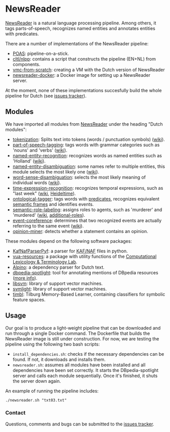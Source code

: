 # NewsReader
[NewsReader](www.newsreader-project.eu/) is a natural language processing pipeline. Among others, it tags parts-of-speech, recognizes named entities and annotates entities with predicates.

There are a number of implementations of the NewsReader pipeline:
- [POAS](http://poas.eu/): pipeline-on-a-stick.
- [cltl/nlpp](https://github.com/cltl/nlpp): contains a script that constructs the pipeline (EN+NL) from components.
- [vmc-from-scratch](https://github.com/ixa-ehu/vmc-from-scratch): creating a VM with the Dutch version of NewsReader
- [newsreader-docker](https://hub.docker.com/r/vanatteveldt/newsreader-docker/): a Docker image for setting up a NewsReader server.

At the moment, none of these implementations succesfully build the whole pipeline for Dutch (see [issues tracker](https://github.com/ADAH-EviDENce/NewsReader/issues)).

## Modules

We have imported all modules from [NewsReader](http://www.newsreader-project.eu/results/software/) under the heading "Dutch modules":

- [tokenization](https://github.com/ixa-ehu/ixa-pipe-pos): Splits text into tokens (words / punctuation symbols) ([wiki](https://en.wikipedia.org/wiki/Lexical_analysis#Tokenization)).
- [part-of-speech-tagging](https://github.com/cltl/morphosyntactic_parser_nl): tags words with grammar categories such as 'nouns' and 'verbs' ([wiki](https://en.wikipedia.org/wiki/Part-of-speech_tagging)).
- [named-entity-recognition](https://github.com/ixa-ehu/ixa-pipe-nerc): recognizes words as named entities such as 'Holland' ([wiki](https://en.wikipedia.org/wiki/Named-entity_recognition)).
- [named-entity-disambiguation](https://github.com/ixa-ehu/ixa-pipe-ned): some names refer to multiple entities, this module selects the most likely one ([wiki](https://en.wikipedia.org/wiki/Entity_linking)).
- [word-sense-disambiguation](https://github.com/cltl/svm_wsd): selects the most likely meaning of individual words ([wiki](https://en.wikipedia.org/wiki/Word-sense_disambiguation)).
- [time-expression-recognition](https://github.com/ixa-ehu/ixa-heideltime): recognizes temporal expressions, such as "last week" ([wiki](https://en.wikipedia.org/wiki/Temporal_expressions), [Heideltime](https://github.com/HeidelTime/heideltime)).
- [ontological-tagger](https://github.com/cltl/OntoTagger): tags words with [predicates](https://en.wikipedia.org/wiki/Predicate_(grammar)), recognizes equivalent [semantic frames](https://en.wikipedia.org/wiki/FrameNet) and identifies events.
- [semantic-role-labeling](https://github.com/newsreader/vua-srl-nl): assigns roles to agents, such as 'murderer' and 'murdered' ([wiki](https://en.wikipedia.org/wiki/Semantic_role_labeling), [additional-roles](https://github.com/newsreader/vua-srl-dutch-nominal-events)).
- [event-coreference](https://github.com/cltl/EventCoreference): determines that two recognized events are actually referring to the same event ([wiki](https://en.wikipedia.org/wiki/Coreference)).
- [opinion-miner](https://github.com/cltl/opinion_miner_deluxe): detects whether a statement contains an opinion.

These modules depend on the following software packages:
- [KafNafParserPyf](https://github.com/cltl/KafNafParserPy): a parser for [KAF/NAF](https://github.com/newsreader/NAF) files in python.
- [vua-resources](http://svmlight.joachims.org/): a package with utility functions of the [Computational Lexicology & Terminology Lab](https://github.com/newsreader/vua-srl-dutch-nominal-events/).
- [Alpino](http://www.let.rug.nl/vannoord/alp/Alpino/): a dependency parser for Dutch text.
- [dbpedia-spotlight](https://github.com/dbpedia-spotlight/dbpedia-spotlight): tool for annotating mentions of DBpedia resources ([more info](http://www.dbpedia-spotlight.org/)).
- [libsvm](https://www.csie.ntu.edu.tw/~cjlin/libsvm/): library of support vector machines.
- [svmlight](http://svmlight.joachims.org/): library of support vector machines.
- [timbl](https://languagemachines.github.io/timbl/): Tilburg Memory-Based Learner, containing classifiers for symbolic feature spaces.

## Usage

Our goal is to produce a light-weight pipeline that can be downloaded and run through a single Docker command. The Dockerfile that builds the NewsReader image is still under construction. For now, we are testing the pipeline using the following two bash scripts:
- `install_dependencies.sh`: checks if the necessary dependencies can be found. If not, it downloads and installs them.
- `newsreader.sh`: assumes all modules have been installed and all dependencies have been set correctly. It starts the DBpedia-spotlight server and calls each module sequentially. Once it's finished, it shuts the server down again.

An example of running the pipeline includes:
```shell
./newsreader.sh "txt03.txt"
```

### Contact
Questions, comments and bugs can be submitted to the [issues tracker](https://github.com/ADAH-EviDENce/NewsReader/issues).
